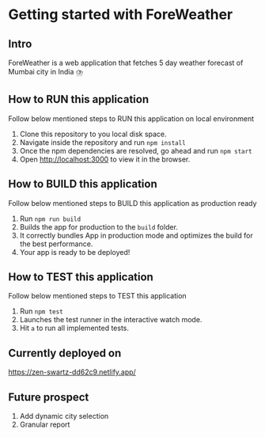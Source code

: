 # Getting started with ForeWeather

## Intro

ForeWeather is a web application that fetches 5 day weather forecast of Mumbai city in India ⛈️

## How to RUN this application

Follow below mentioned steps to RUN this application on local environment

1. Clone this repository to you local disk space.
2. Navigate inside the repository and run `npm install`
3. Once the npm dependencies are resolved, go ahead and run `npm start`
4. Open [http://localhost:3000](http://localhost:3000) to view it in the browser.

## How to BUILD this application

Follow below mentioned steps to BUILD this application as production ready

1. Run `npm run build`
2. Builds the app for production to the `build` folder.
3. It correctly bundles App in production mode and optimizes the build for the best performance.
4. Your app is ready to be deployed!

## How to TEST this application

Follow below mentioned steps to TEST this application

1. Run `npm test`
2. Launches the test runner in the interactive watch mode.
3. Hit `a` to run all implemented tests.

## Currently deployed on

https://zen-swartz-dd62c9.netlify.app/

## Future prospect

1. Add dynamic city selection
2. Granular report
